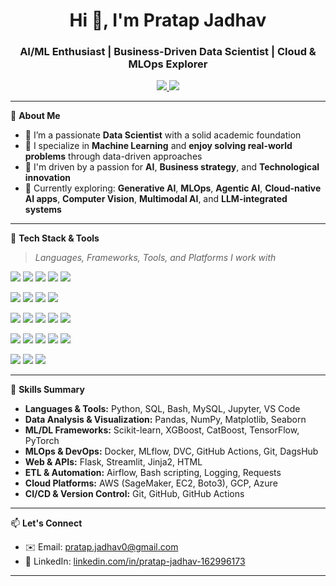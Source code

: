 <h1 align="center">Hi 👋, I'm Pratap Jadhav</h1>
<h3 align="center">AI/ML Enthusiast | Business-Driven Data Scientist | Cloud & MLOps Explorer</h3>

<p align="center">
  <a href="https://mail.google.com/mail/?view=cm&to=pratap.jadhav0@gmail.com" target="_blank">
  <img src="https://img.shields.io/badge/Email-pratap.jadhav0@gmail.com-red?style=flat-square&logo=gmail">
</a>
  <a href="https://www.linkedin.com/in/pratap-jadhav-162996173/" target="_blank"><img src="https://img.shields.io/badge/LinkedIn-Pratap%20Jadhav-blue?style=flat-square&logo=linkedin"></a>
</p>

---

🎯 **About Me**

- 🧠 I’m a passionate **Data Scientist** with a solid academic foundation
- 🤖 I specialize in **Machine Learning** and **enjoy solving real-world problems** through data-driven approaches
- 💼 I'm driven by a passion for **AI**, **Business strategy**, and **Technological innovation**
- 🌱 Currently exploring: **Generative AI**, **MLOps**, **Agentic AI**, **Cloud-native AI apps**, **Computer Vision**, **Multimodal AI**, and **LLM-integrated systems**

---

🧰 **Tech Stack & Tools**

> *Languages, Frameworks, Tools, and Platforms I work with*

<p align="left">
  <img src="https://img.shields.io/badge/Python-3670A0?style=flat&logo=python&logoColor=white"/>
  <img src="https://img.shields.io/badge/SQL-003B57?style=flat&logo=postgresql&logoColor=white"/>
  <img src="https://img.shields.io/badge/Bash-1f1f1f?style=flat&logo=gnubash&logoColor=white"/>
  <img src="https://img.shields.io/badge/Jupyter-F37626.svg?style=flat&logo=Jupyter&logoColor=white"/>
  <img src="https://img.shields.io/badge/VSCode-007ACC?style=flat&logo=visual-studio-code&logoColor=white"/>
</p>

<p align="left">
  <img src="https://img.shields.io/badge/Pandas-150458?style=flat&logo=pandas&logoColor=white"/>
  <img src="https://img.shields.io/badge/Numpy-013243?style=flat&logo=numpy&logoColor=white"/>
  <img src="https://img.shields.io/badge/Matplotlib-ffffff?style=flat&logo=matplotlib&logoColor=black"/>
  <img src="https://img.shields.io/badge/Seaborn-005571?style=flat"/>
</p>

<p align="left">
  <img src="https://img.shields.io/badge/TensorFlow-FF6F00?style=flat&logo=tensorflow&logoColor=white"/>
  <img src="https://img.shields.io/badge/PyTorch-EE4C2C?style=flat&logo=pytorch&logoColor=white"/>
  <img src="https://img.shields.io/badge/Scikit--Learn-F7931E?style=flat&logo=scikitlearn&logoColor=white"/>
  <img src="https://img.shields.io/badge/XGBoost-ffffff?style=flat&logo=xgboost&logoColor=orange"/>
  <img src="https://img.shields.io/badge/CatBoost-EE9B00?style=flat"/>
</p>

<p align="left">
  <img src="https://img.shields.io/badge/Docker-2496ED?style=flat&logo=docker&logoColor=white"/>
  <img src="https://img.shields.io/badge/GitHub%20Actions-2088FF?style=flat&logo=github-actions&logoColor=white"/>
  <img src="https://img.shields.io/badge/MLflow-0194E2?style=flat&logo=mlflow&logoColor=white"/>
  <img src="https://img.shields.io/badge/DVC-945DD6?style=flat"/>
  <img src="https://img.shields.io/badge/DagsHub-FFCE00?style=flat"/>
</p>

<p align="left">
  <img src="https://img.shields.io/badge/AWS-232F3E?style=flat&logo=amazon-aws&logoColor=white"/>
  <img src="https://img.shields.io/badge/Google%20Cloud-4285F4?style=flat&logo=google-cloud&logoColor=white"/>
  <img src="https://img.shields.io/badge/Azure-0078D4?style=flat&logo=microsoftazure&logoColor=white"/>
</p>

---

🚀 **Skills Summary**

- **Languages & Tools:** Python, SQL, Bash, MySQL, Jupyter, VS Code  
- **Data Analysis & Visualization:** Pandas, NumPy, Matplotlib, Seaborn  
- **ML/DL Frameworks:** Scikit-learn, XGBoost, CatBoost, TensorFlow, PyTorch  
- **MLOps & DevOps:** Docker, MLflow, DVC, GitHub Actions, Git, DagsHub  
- **Web & APIs:** Flask, Streamlit, Jinja2, HTML  
- **ETL & Automation:** Airflow, Bash scripting, Logging, Requests  
- **Cloud Platforms:** AWS (SageMaker, EC2, Boto3), GCP, Azure 
- **CI/CD & Version Control:** Git, GitHub, GitHub Actions

---

📫 **Let's Connect**

- ✉️ Email: [pratap.jadhav0@gmail.com](mailto:pratap.jadhav0@gmail.com)  
- 💼 LinkedIn: [linkedin.com/in/pratap-jadhav-162996173](https://www.linkedin.com/in/pratap-jadhav-162996173/)  

---

<!---
✨ Fun fact: This README appears on my GitHub profile because it's a special repository named like my username.
--->
